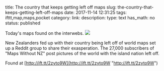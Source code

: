 title: The country that keeps getting left off maps
slug: the-country-that-keeps-getting-left-off-maps
date: 2017-11-14 12:31:25
tags: ifttt,map,maps,pocket
category: 
link: 
description: 
type: text
has_math: no
status: published

Today's maps found on the interwebs. ![](http://ift.tt/2gVYxJp)  
  

New Zealanders fed up with their country being left off of world maps set up a Reddit group to share their exasperation. The 27,000 subscribers of "Maps Without NZ" post pictures of the world with the island nation left off.  
  

Found at [http://ift.tt/2zyto9W](http://ift.tt/2zyto9W "http://ift.tt/2zyto9W")




